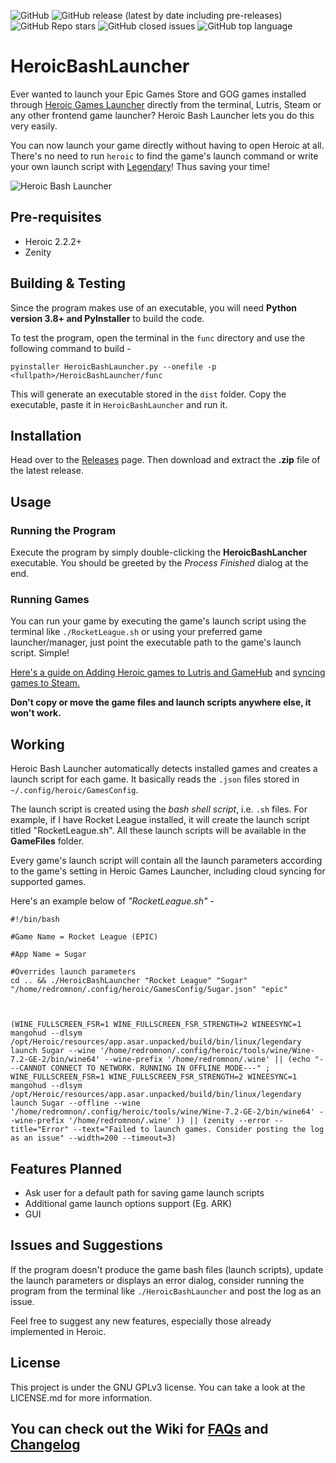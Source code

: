 <img alt="GitHub" src="https://img.shields.io/github/license/redromnon/HeroicBashLauncher?style=for-the-badge">   <img alt="GitHub release (latest by date including pre-releases)" src="https://img.shields.io/github/v/release/redromnon/HeroicBashLauncher?color=blue&include_prereleases&style=for-the-badge">    <img alt="GitHub Repo stars" src="https://img.shields.io/github/stars/redromnon/HeroicBashLauncher?color=yellow&style=for-the-badge">  <img alt="GitHub closed issues" src="https://img.shields.io/github/issues-closed/redromnon/HeroicBashLauncher?color=blueviolet&style=for-the-badge">  <img alt="GitHub top language" src="https://img.shields.io/github/languages/top/redromnon/HeroicBashLauncher?color=green&style=for-the-badge">

# HeroicBashLauncher

Ever wanted to launch your Epic Games Store and GOG games installed through [Heroic Games Launcher](https://github.com/Heroic-Games-Launcher/HeroicGamesLauncher) directly from the terminal, Lutris, Steam or any other frontend game launcher? 
Heroic Bash Launcher lets you do this very easily. 

You can now launch your game directly without having to open Heroic at all. There's no need to run `heroic` to find the game's launch command or write your own launch script with [Legendary](https://github.com/derrod/legendary)! Thus saving your time!


![Heroic Bash Launcher](https://user-images.githubusercontent.com/74495920/142615495-a4e5e811-7ee3-41b8-ae80-d6d008820f2a.png)


## Pre-requisites
- Heroic 2.2.2+
- Zenity

## Building & Testing
Since the program makes use of an executable, you will need **Python version 3.8+ and PyInstaller** to build the code.

To test the program, open the terminal in the `func` directory and use the following command to build -

```
pyinstaller HeroicBashLauncher.py --onefile -p <fullpath>/HeroicBashLauncher/func
```

This will generate an executable stored in the `dist` folder. Copy the executable, paste it in `HeroicBashLauncher` and run it.

## Installation
Head over to the [Releases](https://github.com/redromnon/HeroicBashLauncher/releases) page. Then download and extract the **.zip** file of the latest release.

## Usage

### Running the Program
Execute the program by simply double-clicking the **HeroicBashLancher** executable. You should be greeted by the _Process Finished_ dialog at the end.


### Running Games
You can run your game by executing the game's launch script using the terminal like ```./RocketLeague.sh``` or using your preferred game launcher/manager, just point the executable path to the game's launch script. Simple!

[Here's a guide on Adding Heroic games to Lutris and GameHub](https://github.com/redromnon/HeroicBashLauncher/wiki/Adding-Games-to-Game-Launchers-&-Managers) and [syncing games to Steam.](https://github.com/Heroic-Games-Launcher/HeroicGamesLauncher/wiki/Adding-Games-to-Steam-on-Linux#adding-your-games-to-steam)

**Don't copy or move the game files and launch scripts anywhere else, it won't work.** 


## Working

Heroic Bash Launcher automatically detects installed games and creates a launch script for each game. It basically reads the `.json` files stored in `~/.config/heroic/GamesConfig`. 

The launch script is created using the *bash shell script*, i.e. `.sh` files. For example, if I have Rocket League installed, it will create the launch script titled "RocketLeague.sh". All these launch scripts will be available in the **GameFiles** folder. 

Every game's launch script will contain all the launch parameters according to the game's setting in Heroic Games Launcher, including cloud syncing for supported games. 

Here's an example below of _"RocketLeague.sh"_ -

```
#!/bin/bash 

#Game Name = Rocket League (EPIC) 

#App Name = Sugar

#Overrides launch parameters
cd .. && ./HeroicBashLauncher "Rocket League" "Sugar" "/home/redromnon/.config/heroic/GamesConfig/Sugar.json" "epic" 



(WINE_FULLSCREEN_FSR=1 WINE_FULLSCREEN_FSR_STRENGTH=2 WINEESYNC=1 mangohud --dlsym /opt/Heroic/resources/app.asar.unpacked/build/bin/linux/legendary launch Sugar --wine '/home/redromnon/.config/heroic/tools/wine/Wine-7.2-GE-2/bin/wine64' --wine-prefix '/home/redromnon/.wine' || (echo "---CANNOT CONNECT TO NETWORK. RUNNING IN OFFLINE MODE---" ; WINE_FULLSCREEN_FSR=1 WINE_FULLSCREEN_FSR_STRENGTH=2 WINEESYNC=1 mangohud --dlsym /opt/Heroic/resources/app.asar.unpacked/build/bin/linux/legendary launch Sugar --offline --wine '/home/redromnon/.config/heroic/tools/wine/Wine-7.2-GE-2/bin/wine64' --wine-prefix '/home/redromnon/.wine' )) || (zenity --error --title="Error" --text="Failed to launch games. Consider posting the log as an issue" --width=200 --timeout=3)
```


## Features Planned

- Ask user for a default path for saving game launch scripts
- Additional game launch options support (Eg. ARK)
- GUI


## Issues and Suggestions
If the program doesn't produce the game bash files (launch scripts), update the launch parameters or displays an error dialog, consider running the program from the terminal like `./HeroicBashLauncher` and post the log as an issue.

Feel free to suggest any new features, especially those already implemented in Heroic. 

## License
This project is under the GNU GPLv3 license. You can take a look at the LICENSE.md for more information.


## You can check out the Wiki for [FAQs](https://github.com/redromnon/HeroicBashLauncher/wiki/FAQ) and [Changelog](https://github.com/redromnon/HeroicBashLauncher/wiki/Changelog)
